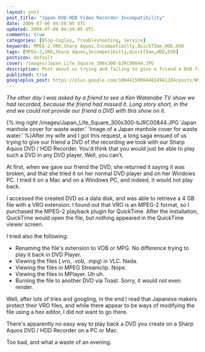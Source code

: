 ```yaml
---           
layout: post
post_title: "Japan DVD-HDD Video Recorder Incompatibility"
date: 2009-07-06 04:59:05 UTC
updated: 2009-07-06 04:59:05 UTC
comments: true
categories: [Blog-Cogley, Troubleshooting, Service]
keywords: MPEG-2,VRO,Sharp Aquos,Incompatibilty,QuickTIme,HDD,DVD
tags: [MPEG-2,VRO,Sharp Aquos,Incompatibilty,QuickTIme,HDD,DVD]
posticon: default
cover: /images/Japan_Life_Square_300x300-bJRC00844.JPG
description: Post about us trying and failing to give a friend a DVD from a Sharp Aquos recorder for her to watch, by Rick Cogley.
published: true
googleplus_post: https://plus.google.com/106441590644824941284/posts/W95xaa1SmA3
---
```


_The other day I was asked by a friend to see a Ken Watanabe TV show we had recorded, because the friend had missed it. Long story short, in the end we could not provide our friend a DVD with this show on it._ 

<!--more--> 

{% img right /images/Japan_Life_Square_300x300-bJRC00844.JPG 'Japan manhole cover for waste water.' 'Image of a Japan manhole cover for waste water.' %}After my wife and I got this request, a long saga ensued of us trying to give our friend a DVD of the recording we took with our Sharp Aquos DVD / HDD Recorder. You'd think that you would just be able to play such a DVD in any DVD player. Well, you can't. 

At first, when we gave our friend the DVD, she returned it saying it was broken, and that she tried it on her normal DVD player and on her Windows PC. I tried it on a Mac and on a Windows PC, and indeed, it would not play back. 

I accessed the created DVD as a data disk, and was able to retrieve a 4 GB file with a VRO extension. I found out that VRO is an MPEG-2 format, so I purchased the MPEG-2 playback plugin for QuickTime. After the installation, QuickTime would open the file, but nothing appeared in the QuickTime viewer screen. 


I tried also the following: 


* Renaming the file's extension to VOB or MPG. No difference trying to play it back in DVD Player.
* Viewing the files (.vro, .vob, .mpg) in VLC. Nada.
* Viewing the files in MPEG Streamclip. Nope.
* Viewing the files in MPlayer. Uh uh.
* Burning the file to another DVD via Toast. Sorry, it would not even render. 


Well, after lots of tries and googling, in the end I read that Japanese makers protect their VRO files, and while there appear to be ways of modifying the file using a hex editor, I did not want to go there. 


There's apparently no easy way to play back a DVD you create on a Sharp Aquos DVD / HDD Recorder on a PC or Mac. 


Too bad, and what a waste of an evening.  

